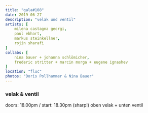 ```yaml
---
title: "gala#108"
date: 2019-06-27
description: "velak und ventil"
artists: [
    milena castagna georgi,
    paul ebhart,
    markus steinkellner,
    rojin sharafi
]
collabs: [
    nina bauer + johanna schlömicher,
    frederic stritter + marcin morga + eugene ignashev
]
location: "fluc"
photos: "Doris Pollhammer & Nina Bauer"
---
```

### velak & ventil
doors: 18.00pm / start: 18.30pm (sharp!)
oben velak + unten ventil

<!-- {{< video "IDKLANG-velak_gala.mp4" >}} -->

